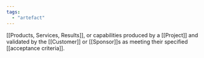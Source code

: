 ```yaml
---
tags:
  - "artefact"
---
```

[[Products, Services, Results]], or capabilities produced by a [[Project]] and validated by the [[Customer]] or [[Sponsor]]s as meeting their specified [[acceptance criteria]].